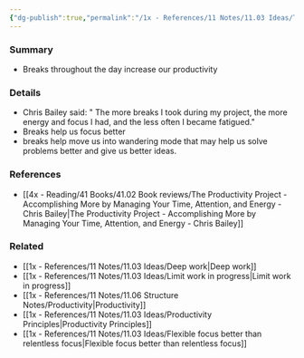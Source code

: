 ```yaml
---
{"dg-publish":true,"permalink":"/1x - References/11 Notes/11.03 Ideas/The more breaks you take the more productive you become/","title":"The more breaks you take the more productive you become","noteIcon":""}
---
```



### Summary
- Breaks throughout the day increase our productivity

### Details
- Chris Bailey said: " The more breaks I took during my project, the more energy and focus I had, and the less often I became fatigued."
- Breaks help us focus better
- breaks help move us into wandering mode that may help us solve problems better and give us better ideas.

### References
- [[4x - Reading/41 Books/41.02 Book reviews/The Productivity Project - Accomplishing More by Managing Your Time, Attention, and Energy - Chris Bailey\|The Productivity Project - Accomplishing More by Managing Your Time, Attention, and Energy - Chris Bailey]]

### Related
- [[1x - References/11 Notes/11.03 Ideas/Deep work\|Deep work]]
- [[1x - References/11 Notes/11.03 Ideas/Limit work in progress\|Limit work in progress]]
- [[1x - References/11 Notes/11.06 Structure Notes/Productivity\|Productivity]]
- [[1x - References/11 Notes/11.03 Ideas/Productivity Principles\|Productivity Principles]]
- [[1x - References/11 Notes/11.03 Ideas/Flexible focus better than relentless focus\|Flexible focus better than relentless focus]]